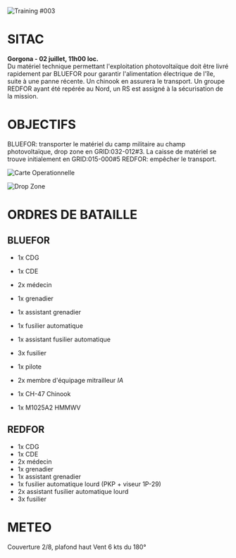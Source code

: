 ![Training #003](http://galevsky.fr/ofcra/briefing/TRN003.png)

# SITAC
__Gorgona - 02 juillet, 11h00 loc.__  
Du matériel technique permettant l'exploitation photovoltaïque doit être livré rapidement par BLUEFOR pour garantir l'alimentation électrique de l'île, suite à une panne récente. Un chinook en assurera le transport. Un groupe REDFOR ayant été repérée au Nord, un RS est assigné à la sécurisation de la mission.

# OBJECTIFS
BLUEFOR: transporter le matériel du camp militaire au champ photovoltaïque, drop zone en GRID:032-012#3. La caisse de matériel se trouve initialement en GRID:015-000#5
REDFOR: empêcher le transport.

![Carte Operationnelle](http://galevsky.fr/ofcra/briefing/TRN003-2.png)

![Drop Zone](http://galevsky.fr/ofcra/briefing/TRN003.png)

# ORDRES DE BATAILLE

## BLUEFOR

* 1x CDG
* 1x CDE
* 2x médecin
* 1x grenadier
* 1x assistant grenadier
* 1x fusilier automatique
* 1x assistant fusilier automatique
* 3x fusilier
* 1x pilote
* 2x membre d'équipage mitrailleur _IA_

* 1x CH-47 Chinook
* 1x M1025A2 HMMWV


## REDFOR

* 1x CDG
* 1x CDE
* 2x médecin
* 1x grenadier
* 1x assistant grenadier
* 1x fusilier automatique lourd (PKP + viseur 1P-29)
* 2x assistant fusilier automatique lourd
* 3x fusilier

# METEO
Couverture 2/8, plafond haut
Vent 6 kts du 180°

